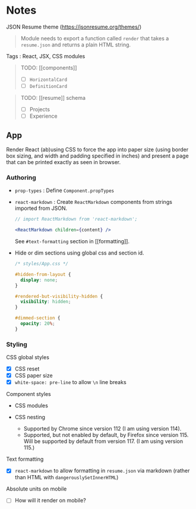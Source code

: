 # Notes

JSON Resume theme (<https://jsonresume.org/themes/>)

> Module needs to export a function called `render` that takes a `resume.json` and returns a plain HTML string.

Tags
: React, JSX, CSS modules

> TODO: [[components]]
>
> - [ ] `HorizontalCard`
> - [ ] `DefinitionCard`

> TODO: [[resume]] schema
>
> - [ ] Projects
> - [ ] Experience

## App

Render React (ab)using CSS to force the app into paper size (using border box sizing, and width and padding specified in inches) and present a page that can be printed exactly as seen in browser.

### Authoring

- `prop-types`
  : Define `Component.propTypes`

- `react-markdown`
  : Create `ReactMarkdown` components from strings imported from JSON.

  ```jsx
  // import ReactMarkdown from 'react-markdown';

  <ReactMarkdown children={content} />
  ```

  See `#text-formatting` section in [[formatting]].

- Hide or dim sections using global css and section id.

  ```css
  /* styles/App.css */

  #hidden-from-layout {
    display: none;
  }

  #rendered-but-visibility-hidden {
    visibility: hidden;
  }

  #dimmed-section {
    opacity: 20%;
  }
  ```

### Styling

CSS global styles

- [x] CSS reset
- [x] CSS paper size
- [x] `white-space: pre-line` to allow `\n` line breaks

Component styles

- CSS modules
- CSS nesting

  - Supported by Chrome since version 112 (I am using version 114).
  - Supported, but not enabled by default, by Firefox since version 115. Will be supported by default from version 117. (I am using version 115.)

Text formatting

- [x] `react-markdown` to allow formatting in `resume.json` via markdown (rather than HTML with `dangerouslySetInnerHTML`)

Absolute units on mobile

- [ ] How will it render on mobile?
